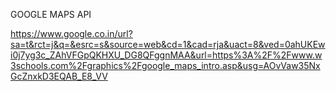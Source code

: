GOOGLE MAPS API

https://www.google.co.in/url?sa=t&rct=j&q=&esrc=s&source=web&cd=1&cad=rja&uact=8&ved=0ahUKEwi0j7yg3c_ZAhVFGpQKHXU_DG8QFggnMAA&url=https%3A%2F%2Fwww.w3schools.com%2Fgraphics%2Fgoogle_maps_intro.asp&usg=AOvVaw35NxGcZnxkD3EQAB_E8_VV
